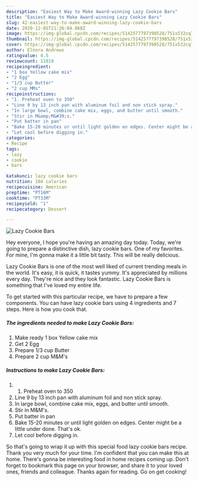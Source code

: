```yaml
---
description: "Easiest Way to Make Award-winning Lazy Cookie Bars"
title: "Easiest Way to Make Award-winning Lazy Cookie Bars"
slug: 42-easiest-way-to-make-award-winning-lazy-cookie-bars
date: 2020-12-05T21:26:04.868Z
image: https://img-global.cpcdn.com/recipes/5142577797398528/751x532cq70/lazy-cookie-bars-recipe-main-photo.jpg
thumbnail: https://img-global.cpcdn.com/recipes/5142577797398528/751x532cq70/lazy-cookie-bars-recipe-main-photo.jpg
cover: https://img-global.cpcdn.com/recipes/5142577797398528/751x532cq70/lazy-cookie-bars-recipe-main-photo.jpg
author: Elnora Andrews
ratingvalue: 4.5
reviewcount: 11019
recipeingredient:
- "1 box Yellow cake mix"
- "2 Egg"
- "1/3 cup Butter"
- "2 cup MMs"
recipeinstructions:
- "1. Preheat oven to 350"
- "Line 9 by 13 inch pan with aluminum foil and non stick spray."
- "In large bowl, combine cake mix, eggs, and butter until smooth."
- "Stir in M&amp;M&#39;s."
- "Put batter in pan"
- "Bake 15-20 minutes or until light golden on edges. Center might be a little under done. That&#39;s ok."
- "Let cool before digging in."
categories:
- Recipe
tags:
- lazy
- cookie
- bars

katakunci: lazy cookie bars 
nutrition: 104 calories
recipecuisine: American
preptime: "PT16M"
cooktime: "PT33M"
recipeyield: "1"
recipecategory: Dessert

---
```



![Lazy Cookie Bars](https://img-global.cpcdn.com/recipes/5142577797398528/751x532cq70/lazy-cookie-bars-recipe-main-photo.jpg)

Hey everyone, I hope you're having an amazing day today. Today, we're going to prepare a distinctive dish, lazy cookie bars. One of my favorites. For mine, I'm gonna make it a little bit tasty. This will be really delicious.

Lazy Cookie Bars is one of the most well liked of current trending meals in the world. It's easy, it is quick, it tastes yummy. It's appreciated by millions every day. They're nice and they look fantastic. Lazy Cookie Bars is something that I've loved my entire life.




To get started with this particular recipe, we have to prepare a few components. You can have lazy cookie bars using 4 ingredients and 7 steps. Here is how you cook that.

<!--inarticleads1-->

##### The ingredients needed to make Lazy Cookie Bars:

1. Make ready 1 box Yellow cake mix
1. Get 2 Egg
1. Prepare 1/3 cup Butter
1. Prepare 2 cup M&amp;M&#39;s




<!--inarticleads2-->

##### Instructions to make Lazy Cookie Bars:

1. 1. Preheat oven to 350
1. Line 9 by 13 inch pan with aluminum foil and non stick spray.
1. In large bowl, combine cake mix, eggs, and butter until smooth.
1. Stir in M&amp;M&#39;s.
1. Put batter in pan
1. Bake 15-20 minutes or until light golden on edges. Center might be a little under done. That&#39;s ok.
1. Let cool before digging in.




So that's going to wrap it up with this special food lazy cookie bars recipe. Thank you very much for your time. I'm confident that you can make this at home. There's gonna be interesting food in home recipes coming up. Don't forget to bookmark this page on your browser, and share it to your loved ones, friends and colleague. Thanks again for reading. Go on get cooking!
